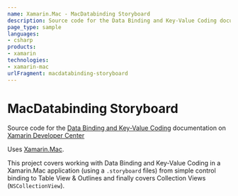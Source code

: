```yaml
---
name: Xamarin.Mac - MacDatabinding Storyboard
description: Source code for the Data Binding and Key-Value Coding documentation on Xamarin Developer Center Uses Xamarin.Mac. This project covers working with...
page_type: sample
languages:
- csharp
products:
- xamarin
technologies:
- xamarin-mac
urlFragment: macdatabinding-storyboard
---
```

# MacDatabinding Storyboard

Source code for the [Data Binding and Key-Value Coding](/guides/mac/application_fundamentals/databinding/) documentation on [Xamarin Developer Center](http://docs.xamarin.com)

Uses [Xamarin.Mac](http://xamarin.com).

This project covers working with Data Binding and Key-Value Coding in a Xamarin.Mac application (using a `.storyboard` files) from simple control binding to Table View & Outlines and finally covers Collection Views (`NSCollectionView`).